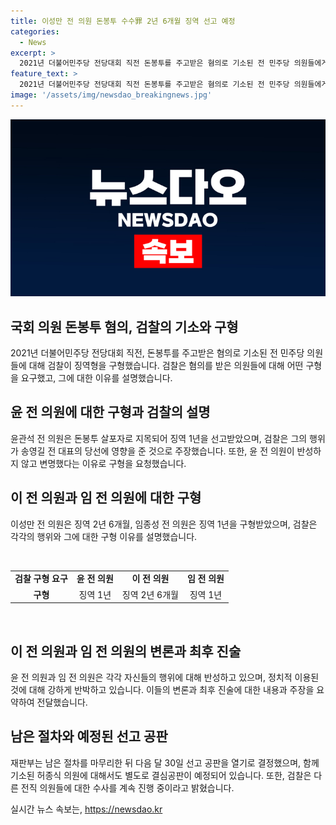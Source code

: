 ```yaml
---
title: 이성만 전 의원 돈봉투 수수罪 2년 6개월 징역 선고 예정
categories:
  - News
excerpt: >
  2021년 더불어민주당 전당대회 직전 돈봉투를 주고받은 혐의로 기소된 전 민주당 의원들에게 검찰이 징역형을 구형했습니다. 윤관석 전 의원에게는 징역 1년, 이성만 전 의원에게는 징역 2년 6개월, 임종성 전 의원에게는 징역 1년을 선고했는데, 검찰은 그들의 행위가 송영길 전 대표가 당선되는 데에 영향을 미쳤다고 주장했습니다. 윤 전 의원은 현재 검찰 수사 및 재판이 진행 중이라며 반성과 설명을 약속했고, 이 전 의원은 정치적 이용과 인격 파괴를 주장했습니다. 재판부는 다음 달 30일 선고 공판을 열 예정입니다. 
feature_text: >
  2021년 더불어민주당 전당대회 직전 돈봉투를 주고받은 혐의로 기소된 전 민주당 의원들에게 검찰이 징역형을 구형했습니다. 윤관석 전 의원에게는 징역 1년, 이성만 전 의원에게는 징역 2년 6개월, 임종성 전 의원에게는 징역 1년을 선고했는데, 검찰은 그들의 행위가 송영길 전 대표가 당선되는 데에 영향을 미쳤다고 주장했습니다. 윤 전 의원은 현재 검찰 수사 및 재판이 진행 중이라며 반성과 설명을 약속했고, 이 전 의원은 정치적 이용과 인격 파괴를 주장했습니다. 재판부는 다음 달 30일 선고 공판을 열 예정입니다. 
image: '/assets/img/newsdao_breakingnews.jpg'
---
```


<p><img src="/assets/img/newsdao_breakingnews.jpg" alt="ontimetimes 속보" /></p>

<h2 data-ke-size="size26">국회 의원 돈봉투 혐의, 검찰의 기소와 구형</h2>

<p data-ke-size="size16">2021년 더불어민주당 전당대회 직전, 돈봉투를 주고받은 혐의로 기소된 전 민주당 의원들에 대해 검찰이 징역형을 구형했습니다. 검찰은 혐의를 받은 의원들에 대해 어떤 구형을 요구했고, 그에 대한 이유를 설명했습니다.</p>

<h2 data-ke-size="size26">윤 전 의원에 대한 구형과 검찰의 설명</h2>

<p data-ke-size="size16">윤관석 전 의원은 돈봉투 살포자로 지목되어 징역 1년을 선고받았으며, 검찰은 그의 행위가 송영길 전 대표의 당선에 영향을 준 것으로 주장했습니다. 또한, 윤 전 의원이 반성하지 않고 변명했다는 이유로 구형을 요청했습니다.</p>

<h2 data-ke-size="size26">이 전 의원과 임 전 의원에 대한 구형</h2>

<p data-ke-size="size16">이성만 전 의원은 징역 2년 6개월, 임종성 전 의원은 징역 1년을 구형받았으며, 검찰은 각각의 행위와 그에 대한 구형 이유를 설명했습니다.</p>

<p data-ke-size="size16">&nbsp;</p>

<table>
  <tbody>
    <tr>
      <td style="text-align: center; height: 17px;"><b>검찰 구형 요구</b></td>
      <td style="text-align: center; height: 17px;"><b>윤 전 의원</b></td>
      <td style="text-align: center; height: 17px;"><b>이 전 의원</b></td>
      <td style="text-align: center; height: 17px;"><b>임 전 의원</b></td>
    </tr>
    <tr>
      <td style="text-align: center; height: 17px;"><b>구형</b></td>
      <td style="text-align: center; height: 17px;">징역 1년</td>
      <td style="text-align: center; height: 17px;">징역 2년 6개월</td>
      <td style="text-align: center; height: 17px;">징역 1년</td>
    </tr>
  </tbody>
</table>

<p data-ke-size="size16">&nbsp;</p>

<h2 data-ke-size="size26">이 전 의원과 임 전 의원의 변론과 최후 진술</h2>

<p data-ke-size="size16">윤 전 의원과 임 전 의원은 각각 자신들의 행위에 대해 반성하고 있으며, 정치적 이용된 것에 대해 강하게 반박하고 있습니다. 이들의 변론과 최후 진술에 대한 내용과 주장을 요약하여 전달했습니다.</p>

<h2 data-ke-size="size26">남은 절차와 예정된 선고 공판</h2>

<p data-ke-size="size16">재판부는 남은 절차를 마무리한 뒤 다음 달 30일 선고 공판을 열기로 결정했으며, 함께 기소된 허종식 의원에 대해서도 별도로 결심공판이 예정되어 있습니다. 또한, 검찰은 다른 전직 의원들에 대한 수사를 계속 진행 중이라고 밝혔습니다.</p>
실시간 뉴스 속보는, <a href="https://newsdao.kr" rel="dofollow">https://newsdao.kr</a>


